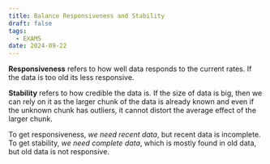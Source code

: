 ```yaml
---
title: Balance Responsiveness and Stability
draft: false
tags:
  - EXAM5
date: 2024-09-22
---
```

**Responsiveness** refers to how well data responds to the current rates. If the data is too old its less responsive.

**Stability** refers to how credible the data is. If the size of data is big, then we can rely on it as the larger chunk of the data is already known and even if the unknown chunk has outliers, it cannot distort the average effect of the larger chunk.

To get responsiveness, *we need recent data*, but recent data is incomplete.
To get stability, *we need complete data*, which is mostly found in old data, but old data is not responsive.